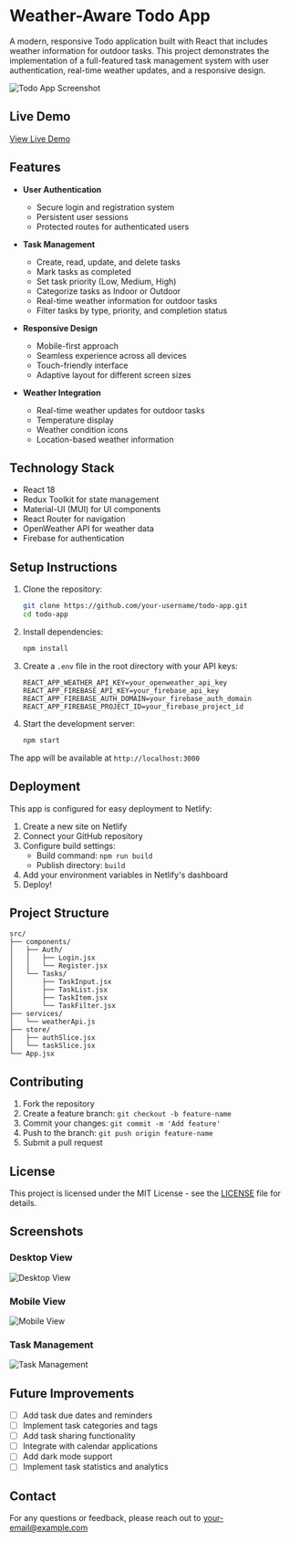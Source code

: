# Weather-Aware Todo App

A modern, responsive Todo application built with React that includes weather information for outdoor tasks. This project demonstrates the implementation of a full-featured task management system with user authentication, real-time weather updates, and a responsive design.

![Todo App Screenshot](screenshots/todo-app.png)

## Live Demo

[View Live Demo](https://your-deployment-url.netlify.app)

## Features

- **User Authentication**
  - Secure login and registration system
  - Persistent user sessions
  - Protected routes for authenticated users

- **Task Management**
  - Create, read, update, and delete tasks
  - Mark tasks as completed
  - Set task priority (Low, Medium, High)
  - Categorize tasks as Indoor or Outdoor
  - Real-time weather information for outdoor tasks
  - Filter tasks by type, priority, and completion status

- **Responsive Design**
  - Mobile-first approach
  - Seamless experience across all devices
  - Touch-friendly interface
  - Adaptive layout for different screen sizes

- **Weather Integration**
  - Real-time weather updates for outdoor tasks
  - Temperature display
  - Weather condition icons
  - Location-based weather information

## Technology Stack

- React 18
- Redux Toolkit for state management
- Material-UI (MUI) for UI components
- React Router for navigation
- OpenWeather API for weather data
- Firebase for authentication

## Setup Instructions

1. Clone the repository:
   ```bash
   git clone https://github.com/your-username/todo-app.git
   cd todo-app
   ```

2. Install dependencies:
   ```bash
   npm install
   ```

3. Create a `.env` file in the root directory with your API keys:
   ```env
   REACT_APP_WEATHER_API_KEY=your_openweather_api_key
   REACT_APP_FIREBASE_API_KEY=your_firebase_api_key
   REACT_APP_FIREBASE_AUTH_DOMAIN=your_firebase_auth_domain
   REACT_APP_FIREBASE_PROJECT_ID=your_firebase_project_id
   ```

4. Start the development server:
   ```bash
   npm start
   ```

The app will be available at `http://localhost:3000`

## Deployment

This app is configured for easy deployment to Netlify:

1. Create a new site on Netlify
2. Connect your GitHub repository
3. Configure build settings:
   - Build command: `npm run build`
   - Publish directory: `build`
4. Add your environment variables in Netlify's dashboard
5. Deploy!

## Project Structure

```
src/
├── components/
│   ├── Auth/
│   │   ├── Login.jsx
│   │   └── Register.jsx
│   └── Tasks/
│       ├── TaskInput.jsx
│       ├── TaskList.jsx
│       ├── TaskItem.jsx
│       └── TaskFilter.jsx
├── services/
│   └── weatherApi.js
├── store/
│   ├── authSlice.jsx
│   └── taskSlice.jsx
└── App.jsx
```

## Contributing

1. Fork the repository
2. Create a feature branch: `git checkout -b feature-name`
3. Commit your changes: `git commit -m 'Add feature'`
4. Push to the branch: `git push origin feature-name`
5. Submit a pull request

## License

This project is licensed under the MIT License - see the [LICENSE](LICENSE) file for details.

## Screenshots

### Desktop View
![Desktop View](screenshots/desktop.png)

### Mobile View
![Mobile View](screenshots/mobile.png)

### Task Management
![Task Management](screenshots/tasks.png)

## Future Improvements

- [ ] Add task due dates and reminders
- [ ] Implement task categories and tags
- [ ] Add task sharing functionality
- [ ] Integrate with calendar applications
- [ ] Add dark mode support
- [ ] Implement task statistics and analytics

## Contact

For any questions or feedback, please reach out to [your-email@example.com](mailto:your-email@example.com)
